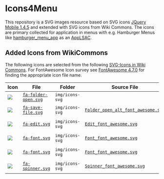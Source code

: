 # Icons4Menu
This repository is a SVG images resource based on SVG icons [JQuery Mobile 1.4.5](https://jquerymobile.com/download/) and extended with SVG icons from Wiki Commons. The icons are primary collected for application in menus with e.g. Hamburger Menus like [hamburger_menu_app](https://niebert.github.io/hamburger_menu_app/) as an [AppLSAC](https://en.wikiversity.org/wiki/AppLSAC).

## Added Icons from WikiCommons
The following icons are selected from the following [SVG-Icons in Wiki Commons](https://commons.wikimedia.org/w/index.php?title=Special:Search&limit=500&offset=0&profile=default&search=FontAwesome.com&advancedSearch-current=%7B%7D&ns0=1&ns6=1&ns12=1&ns14=1&ns100=1&ns106=1). For FontAwesome Icon survey see [FontAwesome 4.7.0](https://fontawesome.com/v4.7.0/icons/) for finding the appropriate icon file name.

| Icon | File  | Folder  |  Source File | Licence  | Add Date |
|---|---|---|---|---|---|
| <img src="https://upload.wikimedia.org/wikipedia/commons/3/3a/Folder_open_alt_font_awesome.svg"> | [`fa-folder-open.svg`](https://commons.wikimedia.org/wiki/File:Folder_open_alt_font_awesome.svg)  | `img/icons-svg`  |
| <img src="https://upload.wikimedia.org/wikipedia/commons/2/20/Save_font_awesome.svg"> | [`fa-save-file.svg`](https://commons.wikimedia.org/wiki/File:Save_font_awesome.svg)  | `img/icons-svg`  | [`Folder_open_alt_font_awesome.svg`](https://upload.wikimedia.org/wikipedia/commons/2/20/Save_font_awesome.svg) | CC BY-SA 3.0 | 2019/09/12  |
| <img src="https://upload.wikimedia.org/wikipedia/commons/4/4c/Edit_font_awesome.svg"> | [`fa-edit.svg`](https://commons.wikimedia.org/wiki/File:Edit_font_awesome.svg)  | `img/icons-svg`  | [`Edit_font_awesome.svg`](https://upload.wikimedia.org/wikipedia/commons/4/4c/Edit_font_awesome.svg) | CC BY-SA 3.0 | 2019/09/12  |
| <img src="https://upload.wikimedia.org/wikipedia/commons/0/0b/Font_font_awesome.svg"> | [`fa-font.svg`](https://commons.wikimedia.org/wiki/File:Font_font_awesome.svg)  | `img/icons-svg`  | [`Font_font_awesome.svg`](https://upload.wikimedia.org/wikipedia/commons/0/0b/Font_font_awesome.svg) | CC BY-SA 3.0 | 2019/09/12  |
| <img src="https://upload.wikimedia.org/wikipedia/commons/0/0b/Font_font_awesome.svg"> | [`fa-font.svg`](https://commons.wikimedia.org/wiki/File:Font_font_awesome.svg)  | `img/icons-svg`  | [`Font_font_awesome.svg`](https://upload.wikimedia.org/wikipedia/commons/0/0b/Font_font_awesome.svg) | CC BY-SA 3.0 | 2019/09/12  |
| <img src="https://upload.wikimedia.org/wikipedia/commons/d/d4/Spinner_font_awesome.svg"> | [`fa-spinner.svg`](https://commons.wikimedia.org/wiki/File:Spinner_font_awesome.svg)  | `img/icons-svg`  | [`Spinner_font_awesome.svg`](https://upload.wikimedia.org/wikipedia/commons/d/d4/Spinner_font_awesome.svg) | CC BY-SA 3.0 | 2019/09/12  |

